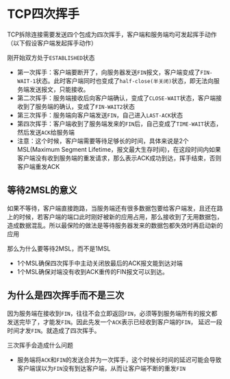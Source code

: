 # TCP四次挥手
TCP拆除连接需要发送四个包成为四次挥手，客户端和服务端均可发起挥手动作（以下假设客户端发起挥手动作）

刚开始双方处于`ESTABLISHED`状态
- 第一次挥手：客户端要断开了，向服务器发送`FIN`报文，客户端变成了`FIN-WAIT-1`状态。此时客户端同时也变成了`half-close(半关闭)`状态，即无法向服务端发送报文，只能接收。
- 第二次挥手：服务端接收后向客户端确认，变成了`CLOSE-WAIT`状态，客户端接收到了服务端的确认，变成了`FIN-WAIT2`状态
- 第三次挥手：服务端向客户端发送`FIN`，自己进入`LAST-ACK`状态
- 第四次挥手：客户端收到了服务端发来的`FIN`后，自己变成了`TIME-WAIT`状态，然后发送`ACK`给服务端
- 注意：这个时候，客户端需要等待足够长的时间，具体来说是2个MSL(Maximum Segment Lifetime，报文最大生存时间)，在这段时间内如果客户端没有收到服务端的重发请求，那么表示ACK成功到达，挥手结束，否则客户端重发ACK

## 等待2MSL的意义

如果不等待，客户端直接跑路，当服务端还有很多数据包要给客户端发，且还在路上的时候，若客户端的端口此时刚好被新的应用占用，那么接收到了无用数据包，造成数据混乱。所以最保险的做法是等待服务器发来的数据包都失效时再启动新的应用

那么为什么要等待2MSL，而不是1MSL
- 1个MSL确保四次挥手中主动关闭放最后的ACK报文能到达对端
- 1个MSL确保对端没有收到ACK重传的FIN报文可以到达。

## 为什么是四次挥手而不是三次

因为服务端在接收到`FIN`，往往不会立即返回`FIN`，必须等到服务端所有的报文都发送完毕了，才能发`FIN`。因此先发一个`ACK`表示已经收到客户端的`FIN`， 延迟一段时间才发`FIN`。就造成了四次挥手。

三次挥手会造成什么问题

- 服务端将`ACK`和`FIN`的发送合并为一次挥手，这个时候长时间的延迟可能会导致客户端误以为`FIN`没有到达客户端，从而让客户端不断的重发`FIN`